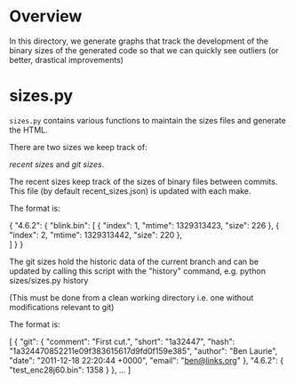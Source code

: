 # Overview

In this directory, we generate graphs that track the development of the
binary sizes of the generated code so that we can quickly see outliers
(or better, drastical improvements)

# sizes.py

`sizes.py` contains various functions to maintain the sizes files
and generate the HTML.

There are two sizes we keep track of:

_recent sizes_ and _git sizes_.

The recent sizes keep track of the sizes of binary files between commits.
This file (by default recent_sizes.json) is updated with each make.

The format is:

{
    "4.6.2": {
        "blink.bin": [
            {
                "index": 1, 
                "mtime": 1329313423, 
                "size": 226
            },
            {
                "index": 2, 
                "mtime": 1329313442, 
                "size": 220
            },            
        ]
    }
}

The git sizes hold the historic data of the current branch and can be updated
by calling this script with the "history" command, e.g.
python sizes/sizes.py history

(This must be done from a clean working directory i.e. one without modifications
relevant to git)

The format is:

[
    {
        "git": {
            "comment": "First cut.", 
            "short": "1a32447", 
            "hash": "1a324470852211e09f383615617d9fd0f159e385", 
            "author": "Ben Laurie", 
            "date": "2011-12-18 22:20:44 +0000", 
            "email": "ben@links.org"
        }, 
        "4.6.2": {
            "test_enc28j60.bin": 1358
        }
    }, 
    ...
]

